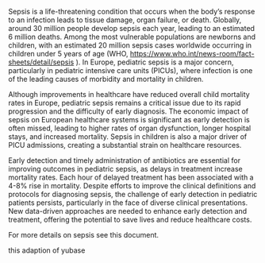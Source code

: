Sepsis is a life-threatening condition that occurs when the body’s response to an infection leads to tissue damage, organ failure, or death. Globally, around 30 million people develop sepsis each year, leading to an estimated 6 million deaths. Among the most vulnerable populations are newborns and children, with an estimated 20 million sepsis cases worldwide occurring in children under 5 years of age (WHO, https://www.who.int/news-room/fact-sheets/detail/sepsis ). In Europe, pediatric sepsis is a major concern, particularly in pediatric intensive care units (PICUs), where infection is one of the leading causes of morbidity and mortality in children.

Although improvements in healthcare have reduced overall child mortality rates in Europe, pediatric sepsis remains a critical issue due to its rapid progression and the difficulty of early diagnosis. The economic impact of sepsis on European healthcare systems is significant as early detection is often missed, leading to higher rates of organ dysfunction, longer hospital stays, and increased mortality. Sepsis in children is also a major driver of PICU admissions, creating a substantial strain on healthcare resources.

Early detection and timely administration of antibiotics are essential for improving outcomes in pediatric sepsis, as delays in treatment increase mortality rates. Each hour of delayed treatment has been associated with a 4-8% rise in mortality. Despite efforts to improve the clinical definitions and protocols for diagnosing sepsis, the challenge of early detection in pediatric patients persists, particularly in the face of diverse clinical presentations. New data-driven approaches are needed to enhance early detection and treatment, offering the potential to save lives and reduce healthcare costs.

For more details on sepsis see this document.

this adaption of yubase 
